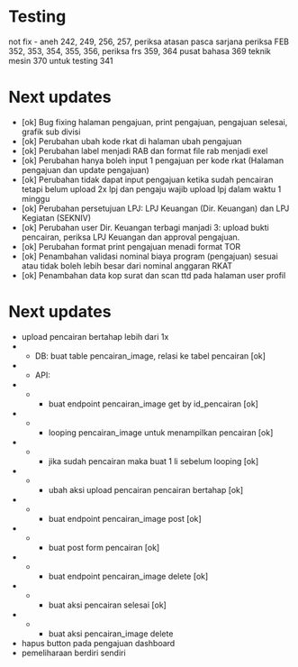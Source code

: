 # Testing

not fix - aneh 242, 249, 256, 257,
periksa atasan pasca sarjana
periksa FEB 352, 353, 354, 355, 356,
periksa frs 359, 364
pusat bahasa 369
teknik mesin 370
untuk testing 341

# Next updates

- [ok] Bug fixing halaman pengajuan, print pengajuan, pengajuan selesai, grafik sub divisi
- [ok] Perubahan ubah kode rkat di halaman ubah pengajuan
- [ok] Perubahan label menjadi RAB dan format file rab menjadi exel
- [ok] Perubahan hanya boleh input 1 pengajuan per kode rkat (Halaman pengajuan dan update pengajuan)
- [ok] Perubahan tidak dapat input pengajuan ketika sudah pencairan tetapi belum upload 2x lpj dan pengaju wajib upload lpj dalam waktu 1 minggu
- [ok] Perubahan persetujuan LPJ: LPJ Keuangan (Dir. Keuangan) dan LPJ Kegiatan (SEKNIV)
- [ok] Perubahan user Dir. Keuangan terbagi manjadi 3: upload bukti pencairan, periksa LPJ Keuangan dan approval pengajuan.
- [ok] Perubahan format print pengajuan menadi format TOR
- [ok] Penambahan validasi nominal biaya program (pengajuan) sesuai atau tidak boleh lebih besar dari nominal anggaran RKAT
- [ok] Penambahan data kop surat dan scan ttd pada halaman user profil

# Next updates

- upload pencairan bertahap lebih dari 1x
- - DB: buat table pencairan_image, relasi ke tabel pencairan [ok]
- - API:
- - - buat endpoint pencairan_image get by id_pencairan [ok]
- - - looping pencairan_image untuk menampilkan pencairan [ok]
- - - jika sudah pencairan maka buat 1 li sebelum looping [ok]
- - - ubah aksi upload pencairan pencairan bertahap [ok]
- - - buat endpoint pencairan_image post [ok]
- - - buat post form pencairan [ok]
- - - buat endpoint pencairan_image delete [ok]
- - - buat aksi pencairan selesai [ok]
- - - buat aksi pencairan_image delete
- hapus button pada pengajuan dashboard
- pemeliharaan berdiri sendiri
